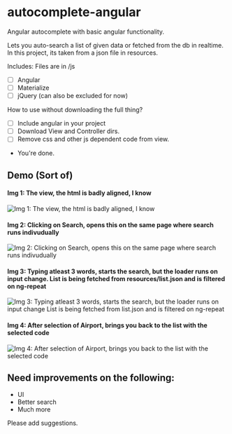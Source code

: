 # autocomplete-angular
Angular autocomplete with basic angular functionality.

Lets you auto-search a list of given data or fetched from the db in realtime. In this project, its taken from a json file in resources. 


Includes: Files are in /js
- [ ] Angular
- [ ] Materialize
- [ ] jQuery (can also be excluded for now)

How to use without downloading the full thing? 
- [ ] Include angular in your project
- [ ] Download View and Controller dirs.
- [ ] Remove css and other js dependent code from view. 
- You're done. 


## Demo (Sort of)

#### Img 1: The view, the html is badly aligned, I know
![Img 1: The view, the html is badly aligned, I know](https://raw.github.com/karankashyap/autocomplete-angular/master/resources/ng-Auto1.PNG)





#### Img 2: Clicking on Search, opens this on the same page where search runs indivudually
![Img 2: Clicking on Search, opens this on the same page where search runs indivudually](https://raw.github.com/karankashyap/autocomplete-angular/master/resources/ng-Auto2.PNG)





#### Img 3: Typing atleast 3 words, starts the search, but the loader runs on input change. List is being fetched from resources/list.json and is filtered on ng-repeat
![Img 3: Typing atleast 3 words, starts the search, but the loader runs on input change List is being fetched from list.json and is filtered on ng-repeat](https://raw.github.com/karankashyap/autocomplete-angular/master/resources/ng-Auto3.PNG)





#### Img 4: After selection of Airport, brings you back to the list with the selected code
![Img 4: After selection of Airport, brings you back to the list with the selected code](https://raw.github.com/karankashyap/autocomplete-angular/master/resources/ng-Auto4.PNG)


## Need improvements on the following: 
- UI
- Better search
- Much more

Please add suggestions. 

